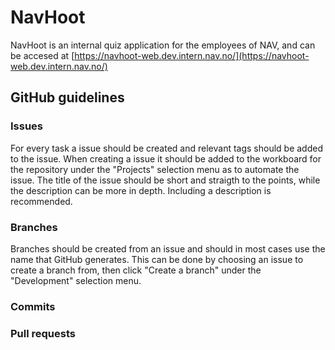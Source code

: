 # NavHoot

NavHoot is an internal quiz application for the employees of NAV, and can be accesed at [https://navhoot-web.dev.intern.nav.no/](https://navhoot-web.dev.intern.nav.no/)

## GitHub guidelines

### Issues
For every task a issue should be created and relevant tags should be added to the issue. When creating a issue it should be added to the workboard for the repository under the "Projects" selection menu as to automate the issue. The title of the issue should be short and straigth to the points, while the description can be more in depth. Including a description is recommended.
### Branches
Branches should be created from an issue and should in most cases use the name that GitHub generates. This can be done by choosing an issue to create a branch from, then click "Create a branch" under the "Development" selection menu.

### Commits

### Pull requests

